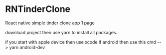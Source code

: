 # RNTinderClone
React native simple tinder clone app 1 page

download project then use yarn to install all packages.

if you start with apple device then use xcode
if android then use this cmd --> yarn android-dev 
